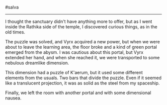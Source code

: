 #salva 

---

I thought the sanctuary didn't have anything more to offer, but as I went inside the Rathika side of the temple, I discovered curious things, as in the old times.

The puzzle was solved, and Vyrx acquired a new power, but when we were about to leave the learning area, the floor broke and a kind of green portal emerged from the abysm. I was cautious about this portal, but Vyrx extended her hand, and when she reached it, we were transported to some nebulous dreamlike dimension.

This dimension had a puzzle of K'aerum, but it used some different elements from the usuals. Two bars that divide the puzzle. Even if it seemed like a translucent projection, it was as solid as the steel from my spaceship.

Finally, we left the room with another portal and with some dimensional nausea.